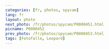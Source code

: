 ```yaml
---
categories: [fr, photos, spycam]
lang: fr
layout: photo
next_photo: /fr/photos/spycam/P0000451.html
picname: P0000452
prev_photo: /fr/photos/spycam/P0000453.html
tags: [Fotofalle, Leopard]
---
```

